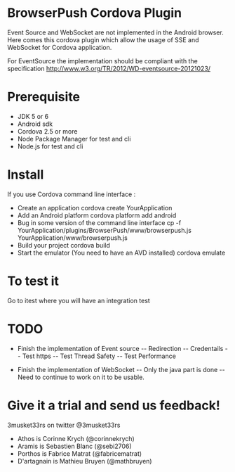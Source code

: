 BrowserPush Cordova Plugin
========================

Event Source and WebSocket are not implemented in the Android browser.
Here comes this cordova plugin which allow the usage of SSE and WebSocket for Cordova application.

For EventSource the implementation should be compliant with the specification
http://www.w3.org/TR/2012/WD-eventsource-20121023/

Prerequisite
===========

- JDK 5 or 6
- Android sdk
- Cordova 2.5 or more
- Node Package Manager for test and cli
- Node.js for test and cli


Install
===========

If you use Cordova command line interface :

- Create an application
 cordova create YourApplication
- Add an Android platform
 cordova platform add android
- Bug in some version of the command line interface
 cp -f YourApplication/plugins/BrowserPush/www/browserpush.js YourApplication/www/browserpush.js
- Build your project
 cordova build
- Start the emulator (You need to have an AVD installed)
 cordova emulate

To test it
===========

Go to itest where you will have an integration test

TODO
===========

- Finish the implementation of Event source
-- Redirection
-- Credentails
-- Test https
-- Test Thread Safety
-- Test Performance

- Finish the implementation of WebSocket
-- Only the java part is done
-- Need to continue to work on it to be usable.



Give it a trial and send us feedback!
====================================

3musket33rs on twitter @3musket33rs
- Athos is Corinne Krych (@corinnekrych)
- Aramis is Sebastien Blanc (@sebi2706)
- Porthos is Fabrice Matrat (@fabricematrat)
- D'artagnain is Mathieu Bruyen (@mathbruyen)